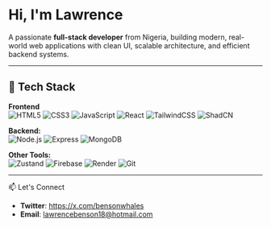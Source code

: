 # Hi, I'm Lawrence

A passionate **full-stack developer** from Nigeria, building modern, real-world web applications with clean UI, scalable architecture, and efficient backend systems.

---

## 🧰 Tech Stack

**Frontend**  
![HTML5](https://img.shields.io/badge/-HTML5-E34F26?style=flat&logo=html5&logoColor=white) 
![CSS3](https://img.shields.io/badge/-CSS3-1572B6?style=flat&logo=css3&logoColor=white) 
![JavaScript](https://img.shields.io/badge/-JavaScript-F7DF1E?style=flat&logo=javascript&logoColor=black) 
![React](https://img.shields.io/badge/-React-61DAFB?style=flat&logo=react&logoColor=black) 
![TailwindCSS](https://img.shields.io/badge/-Tailwind-38B2AC?style=flat&logo=tailwind-css&logoColor=white) 
![ShadCN](https://img.shields.io/badge/-ShadCN-DD6B20?style=flat)

**Backend:**  
![Node.js](https://img.shields.io/badge/-Node.js-339933?style=flat&logo=node.js&logoColor=white) 
![Express](https://img.shields.io/badge/-Express-black?style=flat&logo=express&logoColor=white) 
![MongoDB](https://img.shields.io/badge/-MongoDB-47A248?style=flat&logo=mongodb&logoColor=white)

**Other Tools:**  
![Zustand](https://img.shields.io/badge/-Zustand-000000?style=flat) 
![Firebase](https://img.shields.io/badge/-Firebase-FFCA28?style=flat&logo=firebase&logoColor=black) 
![Render](https://img.shields.io/badge/-Render-3D348B?style=flat) 
![Git](https://img.shields.io/badge/-Git-F05032?style=flat&logo=git&logoColor=white)

---

📫 Let's Connect

- **Twitter**: https://x.com/bensonwhales
- **Email**: lawrencebenson18@hotmail.com

